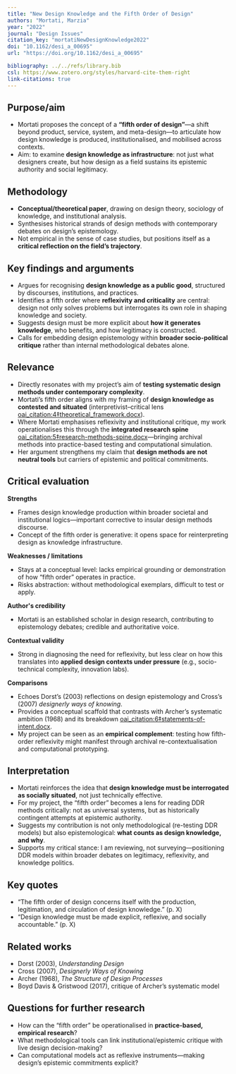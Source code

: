 ```yaml
---
title: "New Design Knowledge and the Fifth Order of Design"
authors: "Mortati, Marzia"
year: "2022"
journal: "Design Issues"
citation_key: "mortatiNewDesignKnowledge2022"
doi: "10.1162/desi_a_00695"
url: "https://doi.org/10.1162/desi_a_00695"

bibliography: ../../refs/library.bib
csl: https://www.zotero.org/styles/harvard-cite-them-right
link-citations: true
---
```


## Purpose/aim
- Mortati proposes the concept of a **“fifth order of design”**—a shift beyond product, service, system, and meta-design—to articulate how design knowledge is produced, institutionalised, and mobilised across contexts.  
- Aim: to examine **design knowledge as infrastructure**: not just what designers create, but how design as a field sustains its epistemic authority and social legitimacy.

## Methodology
- **Conceptual/theoretical paper**, drawing on design theory, sociology of knowledge, and institutional analysis.  
- Synthesises historical strands of design methods with contemporary debates on design’s epistemology.  
- Not empirical in the sense of case studies, but positions itself as a **critical reflection on the field’s trajectory**.

## Key findings and arguments
- Argues for recognising **design knowledge as a public good**, structured by discourses, institutions, and practices.  
- Identifies a fifth order where **reflexivity and criticality** are central: design not only solves problems but interrogates its own role in shaping knowledge and society.  
- Suggests design must be more explicit about **how it generates knowledge**, who benefits, and how legitimacy is constructed.  
- Calls for embedding design epistemology within **broader socio-political critique** rather than internal methodological debates alone.

## Relevance
- Directly resonates with my project’s aim of **testing systematic design methods under contemporary complexity**.  
- Mortati’s fifth order aligns with my framing of **design knowledge as contested and situated** (interpretivist–critical lens [oai_citation:4‡theoretical_framework.docx](file-service://file-KCmYyHgbXZT1PuSq2yMCbv)).  
- Where Mortati emphasises reflexivity and institutional critique, my work operationalises this through the **integrated research spine** [oai_citation:5‡research-methods-spine.docx](file-service://file-8NbCxS954PQdexv8vsbn7R)—bringing archival methods into practice-based testing and computational simulation.  
- Her argument strengthens my claim that **design methods are not neutral tools** but carriers of epistemic and political commitments.

## Critical evaluation
**Strengths**
- Frames design knowledge production within broader societal and institutional logics—important corrective to insular design methods discourse.  
- Concept of the fifth order is generative: it opens space for reinterpreting design as knowledge infrastructure.  

**Weaknesses / limitations**
- Stays at a conceptual level: lacks empirical grounding or demonstration of how “fifth order” operates in practice.  
- Risks abstraction: without methodological exemplars, difficult to test or apply.  

**Author's credibility**
- Mortati is an established scholar in design research, contributing to epistemology debates; credible and authoritative voice.  

**Contextual validity**
- Strong in diagnosing the need for reflexivity, but less clear on how this translates into **applied design contexts under pressure** (e.g., socio-technical complexity, innovation labs).  

**Comparisons**
- Echoes Dorst’s (2003) reflections on design epistemology and Cross’s (2007) *designerly ways of knowing*.  
- Provides a conceptual scaffold that contrasts with Archer’s systematic ambition (1968) and its breakdown [oai_citation:6‡statements-of-intent.docx](file-service://file-18zEfyiFmfiERBp1gNaFkQ).  
- My project can be seen as an **empirical complement**: testing how fifth-order reflexivity might manifest through archival re-contextualisation and computational prototyping.

## Interpretation
- Mortati reinforces the idea that **design knowledge must be interrogated as socially situated**, not just technically effective.  
- For my project, the “fifth order” becomes a lens for reading DDR methods critically: not as universal systems, but as historically contingent attempts at epistemic authority.  
- Suggests my contribution is not only methodological (re-testing DDR models) but also epistemological: **what counts as design knowledge, and why**.  
- Supports my critical stance: I am reviewing, not surveying—positioning DDR models within broader debates on legitimacy, reflexivity, and knowledge politics.

## Key quotes
- “The fifth order of design concerns itself with the production, legitimation, and circulation of design knowledge.” (p. X)  
- “Design knowledge must be made explicit, reflexive, and socially accountable.” (p. X)  

## Related works
- Dorst (2003), *Understanding Design*  
- Cross (2007), *Designerly Ways of Knowing*  
- Archer (1968), *The Structure of Design Processes*  
- Boyd Davis & Gristwood (2017), critique of Archer’s systematic model  

## Questions for further research
- How can the “fifth order” be operationalised in **practice-based, empirical research**?  
- What methodological tools can link institutional/epistemic critique with live design decision-making?  
- Can computational models act as reflexive instruments—making design’s epistemic commitments explicit?  